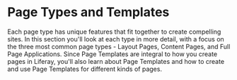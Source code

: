 # Page Types and Templates

Each page type has unique features that fit together to create compelling sites.
In this section you'll look at each type in more detail, with a focus on the 
three most common page types - Layout Pages, Content Pages, and Full Page 
Applications. Since Page Templates are integral to how you create pages in 
Liferay, you'll also learn about Page Templates and how to create and use Page 
Templates for different kinds of pages. 
